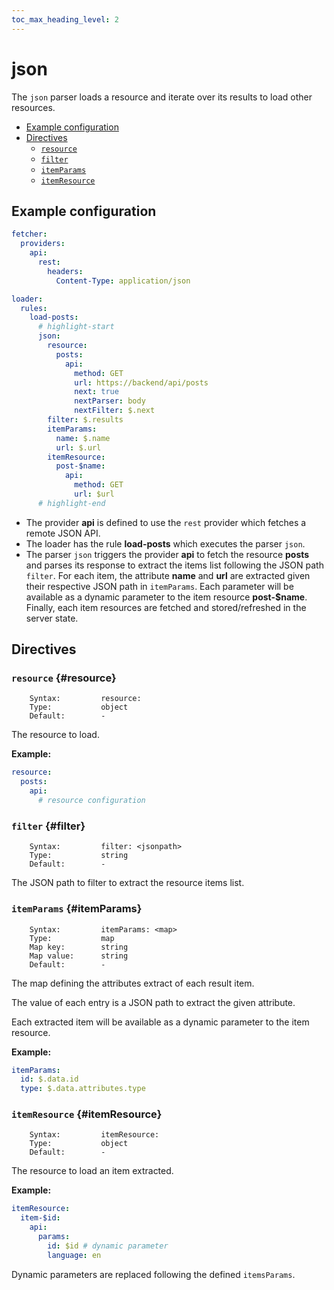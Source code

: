 ```yaml
---
toc_max_heading_level: 2
---
```


# json

The `json` parser loads a resource and iterate over its results to load other resources.

- [Example configuration](#example-configuration)
- [Directives](#directives)
  - [`resource`](#resource)
  - [`filter`](#filter)
  - [`itemParams`](#itemParams)
  - [`itemResource`](#itemResource)

## Example configuration

```yaml
fetcher:
  providers:
    api:
      rest:
        headers:
          Content-Type: application/json

loader:
  rules:
    load-posts:
      # highlight-start
      json:
        resource:
          posts:
            api:
              method: GET
              url: https://backend/api/posts
              next: true
              nextParser: body
              nextFilter: $.next
        filter: $.results
        itemParams:
          name: $.name
          url: $.url
        itemResource:
          post-$name:
            api:
              method: GET
              url: $url
      # highlight-end
```

- The provider **api** is defined to use the `rest` provider which fetches a remote JSON API.
- The loader has the rule **load-posts** which executes the parser `json`.
- The parser `json` triggers the provider **api** to fetch the resource **posts** and parses its response to extract the items list following the JSON path `filter`. For each item, the attribute **name** and **url** are extracted given their respective JSON path in `itemParams`. Each parameter will be available as a dynamic parameter to the item resource **post-$name**. Finally, each item resources are fetched and stored/refreshed in the server state.

## Directives

### `resource` {#resource}

```
    Syntax:         resource:
    Type:           object
    Default:        -
```

The resource to load.

**Example:**

```yaml
resource:
  posts:
    api:
      # resource configuration
```

### `filter` {#filter}

```
    Syntax:         filter: <jsonpath>
    Type:           string
    Default:        -
```

The JSON path to filter to extract the resource items list.

### `itemParams` {#itemParams}

```
    Syntax:         itemParams: <map>
    Type:           map
    Map key:        string
    Map value:      string
    Default:        -
```

The map defining the attributes extract of each result item.

The value of each entry is a JSON path to extract the given attribute.

Each extracted item will be available as a dynamic parameter to the item resource.

**Example:**

```yaml
itemParams:
  id: $.data.id
  type: $.data.attributes.type
```

### `itemResource` {#itemResource}

```
    Syntax:         itemResource:
    Type:           object
    Default:        -
```

The resource to load an item extracted.

**Example:**

```yaml
itemResource:
  item-$id:
    api:
      params:
        id: $id # dynamic parameter
        language: en
```

Dynamic parameters are replaced following the defined `itemsParams`.

